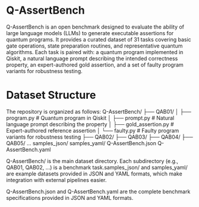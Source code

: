# Q-AssertBench
Q-AssertBench is an open benchmark designed to evaluate the ability of large language models (LLMs) to generate executable assertions for quantum programs. It provides a curated dataset of 31 tasks covering basic gate operations, state preparation routines, and representative quantum algorithms. 
Each task is paired with:
a quantum program implemented in Qiskit,
a natural language prompt describing the intended correctness property,
an expert-authored gold assertion, and
a set of faulty program variants for robustness testing.

# Dataset Structure
The repository is organized as follows:
Q-AssertBench/
├── QAB01/
│   ├── program.py          # Quantum program in Qiskit
│   ├── prompt.py           # Natural language prompt describing the property
│   ├── gold_assertion.py   # Expert-authored reference assertion
│   └── faulty.py           # Faulty program variants for robustness testing
├── QAB02/
├── QAB03/
├── QAB04/
├── QAB05/
...
samples_json/
samples_yaml/
Q-AssertBench.json
Q-AssertBench.yaml

Q-AssertBench/ is the main dataset directory. Each subdirectory (e.g., QAB01, QAB02, …) is a benchmark task.samples_json/ and samples_yaml/ are example datasets provided in JSON and YAML formats, which make integration with external pipelines easier.

Q-AssertBench.json and Q-AssertBench.yaml are the complete benchmark specifications provided in JSON and YAML formats.
